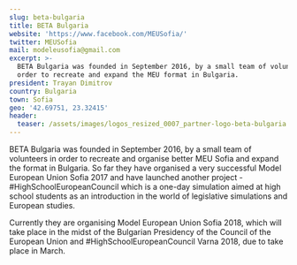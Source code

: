 ```yaml
---
slug: beta-bulgaria
title: BETA Bulgaria
website: 'https://www.facebook.com/MEUSofia/'
twitter: MEUSofia
mail: modeleusofia@gmail.com
excerpt: >-
  BETA Bulgaria was founded in September 2016, by a small team of volunteers in
  order to recreate and expand the MEU format in Bulgaria.
president: Trayan Dimitrov
country: Bulgaria
town: Sofia
geo: '42.69751, 23.32415'
header:
  teaser: /assets/images/logos_resized_0007_partner-logo-beta-bulgaria.png
---
```

BETA Bulgaria was founded in September 2016, by a small team of volunteers in order to recreate and organise better MEU Sofia and expand the format in Bulgaria. So far they have organised a very successful Model European Union Sofia 2017 and have launched another project - #HighSchoolEuropeanCouncil which is a one-day simulation aimed at high school students as an introduction in the world of legislative simulations and European studies. 

Currently they are organising Model European Union Sofia 2018, which will take place in the midst of the Bulgarian Presidency of the Council of the European Union and #HighSchoolEuropeanCouncil Varna 2018, due to take place in March.
